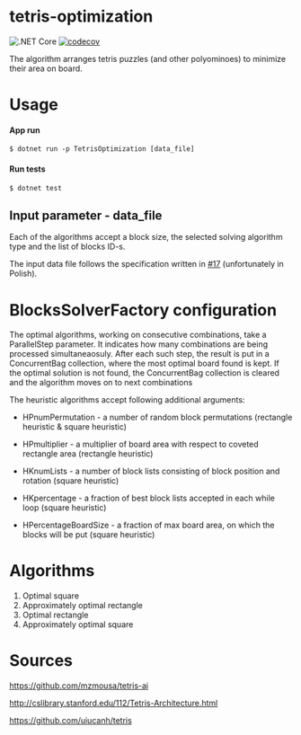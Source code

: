 # tetris-optimization 
![.NET Core](https://github.com/skdw/tetris-optimization/workflows/.NET%20Core/badge.svg)
[![codecov](https://codecov.io/gh/skdw/tetris-optimization/branch/main/graph/badge.svg?token=5VAJVKNU49)](https://codecov.io/gh/skdw/tetris-optimization)

The algorithm arranges tetris puzzles (and other polyominoes) to minimize their area on board.

# Usage

#### App run

```
$ dotnet run -p TetrisOptimization [data_file]
```

#### Run tests
```
$ dotnet test
```

## Input parameter - data_file

Each of the algorithms accept a block size, the selected solving algorithm type and the list of blocks ID-s.

The input data file follows the specification written in [#17](https://github.com/skdw/tetris-optimization/issues/17) (unfortunately in Polish).

# BlocksSolverFactory configuration

The optimal algorithms, working on consecutive combinations, take a ParallelStep parameter. It indicates how many combinations are being processed simultaneaosuly. After each such step, the result is put in a ConcurrentBag collection, where the most optimal board found is kept. If the optimal solution is not found, the ConcurrentBag collection is cleared and the algorithm moves on to next combinations

The heuristic algorithms accept following additional arguments:

- HPnumPermutation - a number of random block permutations (rectangle heuristic & square heuristic)

- HPmultiplier - a multiplier of board area with respect to coveted rectangle area (rectangle heuristic)

- HKnumLists - a number of block lists consisting of block position and rotation (square heuristic)

- HKpercentage - a fraction of best block lists accepted in each while loop (square heuristic)

- HPercentageBoardSize - a fraction of max board area, on which the blocks will be put (square heuristic)

# Algorithms

1. Optimal square
2. Approximately optimal rectangle
3. Optimal rectangle
4. Approximately optimal square

# Sources

https://github.com/mzmousa/tetris-ai

http://cslibrary.stanford.edu/112/Tetris-Architecture.html

https://github.com/uiucanh/tetris
